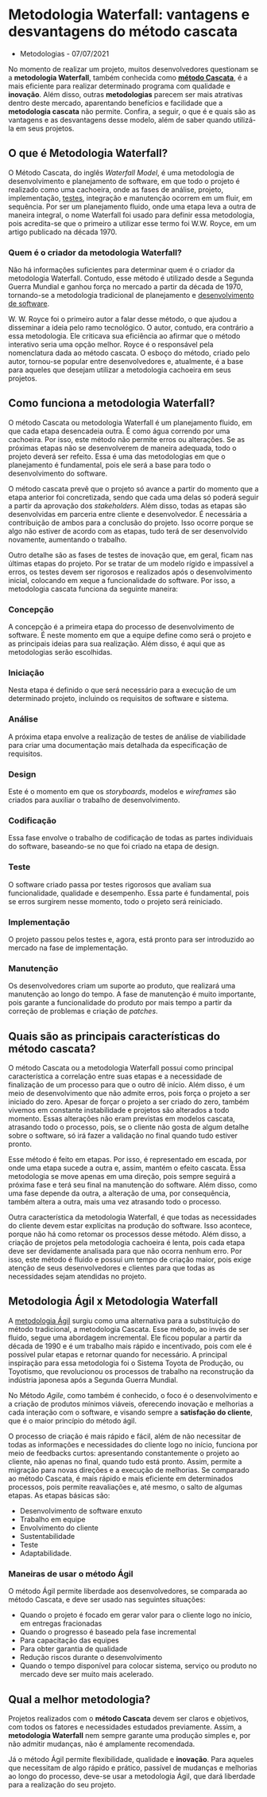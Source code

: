 # Metodologia Waterfall: vantagens e desvantagens do método cascata

- Metodologias - 07/07/2021

No momento de realizar um projeto, muitos desenvolvedores questionam se a **metodologia Waterfall**, também conhecida como **[método Cascata](https://www.objective.com.br/insights/modelo-agil-modelo-cascata/)**, é a mais eficiente para realizar determinado programa com qualidade e **inovação**. Além disso, outras **metodologias** parecem ser mais atrativas dentro deste mercado, aparentando benefícios e facilidade que a **metodologia cascata** não permite. Confira, a seguir, o que é e quais são as vantagens e as desvantagens desse modelo, além de saber quando utilizá-la em seus projetos.

## O que é Metodologia Waterfall?

O Método Cascata, do inglês *Waterfall Model*, é uma metodologia de desenvolvimento e planejamento de software, em que todo o projeto é realizado como uma cachoeira, onde as fases de análise, projeto, implementação, [testes](https://www.objective.com.br/insights/automacao-de-testes-um-pouco-da-nossa-historia/), integração e manutenção ocorrem em um fluir, em sequência. Por ser um planejamento fluido, onde uma etapa leva a outra de maneira integral, o nome Waterfall foi usado para definir essa metodologia, pois acredita-se que o primeiro a utilizar esse termo foi W.W. Royce, em um artigo publicado na década 1970.

### Quem é o criador da metodologia Waterfall?

Não há informações suficientes para determinar quem é o criador da metodologia Waterfall. Contudo, esse método é utilizado desde a Segunda Guerra Mundial e ganhou força no mercado a partir da década de 1970, tornando-se a metodologia tradicional de planejamento e [desenvolvimento de software](https://www.objective.com.br/insights/desenvolvimento-de-software-definicao/).

W. W. Royce foi o primeiro autor a falar desse método, o que ajudou a disseminar a ideia pelo ramo tecnológico. O autor, contudo, era contrário a essa metodologia. Ele criticava sua eficiência ao afirmar que o método interativo seria uma opção melhor. Royce é o responsável pela nomenclatura dada ao método cascata. O esboço do método, criado pelo autor, tornou-se popular entre desenvolvedores e, atualmente, é a base para aqueles que desejam utilizar a metodologia cachoeira em seus projetos.

## Como funciona a metodologia Waterfall?

O método Cascata ou metodologia Waterfall é um planejamento fluido, em que cada etapa desencadeia outra. É como água correndo por uma cachoeira. Por isso, este método não permite erros ou alterações. Se as próximas etapas não se desenvolverem de maneira adequada, todo o projeto deverá ser refeito. Essa é uma das metodologias em que o planejamento é fundamental, pois ele será a base para todo o desenvolvimento do software.

O método cascata prevê que o projeto só avance a partir do momento que a etapa anterior foi concretizada, sendo que cada uma delas só poderá seguir a partir da aprovação dos *stakeholders*. Além disso, todas as etapas são desenvolvidas em parceria entre cliente e desenvolvedor. É necessária a contribuição de ambos para a conclusão do projeto. Isso ocorre porque se algo não estiver de acordo com as etapas, tudo terá de ser desenvolvido novamente, aumentando o trabalho.

Outro detalhe são as fases de testes de inovação que, em geral, ficam nas últimas etapas do projeto. Por se tratar de um modelo rígido e impassível a erros, os testes devem ser rigorosos e realizados após o desenvolvimento inicial, colocando em xeque a funcionalidade do software. Por isso, a metodologia cascata funciona da seguinte maneira:

### Concepção

A concepção é a primeira etapa do processo de desenvolvimento de software. É neste momento em que a equipe define como será o projeto e as principais ideias para sua realização. Além disso, é aqui que as metodologias serão escolhidas.

### Iniciação

Nesta etapa é definido o que será necessário para a execução de um determinado projeto, incluindo os requisitos de software e sistema. 

### Análise

A próxima etapa envolve a realização de testes de análise de viabilidade para criar uma documentação mais detalhada da especificação de requisitos.

### Design

Este é o momento em que os *storyboards*, modelos e *wireframes* são criados para auxiliar o trabalho de desenvolvimento.

### Codificação

Essa fase envolve o trabalho de codificação de todas as partes individuais do software, baseando-se no que foi criado na etapa de design.

### Teste

O software criado passa por testes rigorosos que avaliam sua funcionalidade, qualidade e desempenho. Essa parte é fundamental, pois se erros surgirem nesse momento, todo o projeto será reiniciado.

### Implementação

O projeto passou pelos testes e, agora, está pronto para ser introduzido ao mercado na fase de implementação.

### Manutenção

Os desenvolvedores criam um suporte ao produto, que realizará uma manutenção ao longo do tempo. A fase de manutenção é muito importante, pois garante a funcionalidade do produto por mais tempo a partir da correção de problemas e criação de *patches*.

## Quais são as principais características do método cascata?

O método Cascata ou a metodologia Waterfall possui como principal característica a correlação entre suas etapas e a necessidade de finalização de um processo para que o outro dê início. Além disso, é um meio de desenvolvimento que não admite erros, pois força o projeto a ser iniciado do zero. Apesar de forçar o projeto a ser criado do zero, também vivemos em constante instabilidade e projetos são alterados a todo momento. Essas alterações não eram previstas em modelos cascata, atrasando todo o processo, pois, se o cliente não gosta de algum detalhe sobre o software, só irá fazer a validação no final quando tudo estiver pronto. 

Esse método é feito em etapas. Por isso, é representado em escada, por onde uma etapa sucede a outra e, assim, mantém o efeito cascata. Essa metodologia se move apenas em uma direção, pois sempre seguirá a próxima fase e terá seu final na manutenção do software. Além disso, como uma fase depende da outra, a alteração de uma, por consequência, também altera a outra, mais uma vez atrasando todo o processo. 

Outra característica da metodologia Waterfall, é que todas as necessidades do cliente devem estar explícitas na produção do software. Isso acontece, porque não há como retomar os processos desse método. Além disso, a criação de projetos pela metodologia cachoeira é lenta, pois cada etapa deve ser devidamente analisada para que não ocorra nenhum erro. Por isso, este método é fluido e possui um tempo de criação maior, pois exige atenção de seus desenvolvedores e clientes para que todas as necessidades sejam atendidas no projeto.

## Metodologia Ágil x Metodologia Waterfall

A [metodologia Ágil](https://www.objective.com.br/insights/metodologia-agil/) surgiu como uma alternativa para a substituição do método tradicional, a metodologia Cascata. Esse método, ao invés de ser fluido, segue uma abordagem incremental. Ele ficou popular a partir da década de 1990 e é um trabalho mais rápido e incentivado, pois com ele é possível pular etapas e retornar quando for necessário. A principal inspiração para essa metodologia foi o Sistema Toyota de Produção, ou Toyotismo, que revolucionou os processos de trabalho na reconstrução da indústria japonesa após a Segunda Guerra Mundial.

No Método *Agile*, como também é conhecido, o foco é o desenvolvimento e a criação de produtos mínimos viáveis, oferecendo inovação e melhorias a cada interação com o software, e visando sempre a **satisfação do cliente**, que é o maior princípio do método ágil. 

O processo de criação é mais rápido e fácil, além de não necessitar de todas as informações e necessidades do cliente logo no início, funciona por meio de feedbacks curtos: apresentando constantemente o projeto ao cliente, não apenas no final, quando tudo está pronto. Assim, permite a migração para novas direções e a execução de melhorias. Se comparado ao método Cascata, é mais rápido e mais eficiente em determinados processos, pois permite reavaliações e, até mesmo, o salto de algumas etapas. As etapas básicas são:

- Desenvolvimento de software enxuto
- Trabalho em equipe
- Envolvimento do cliente
- Sustentabilidade
- Teste
- Adaptabilidade.

### Maneiras de usar o método Ágil

O método Ágil permite liberdade aos desenvolvedores, se comparada ao método Cascata, e deve ser usado nas seguintes situações:

- Quando o projeto é focado em gerar valor para o cliente logo no início, em entregas fracionadas
- Quando o progresso é baseado pela fase incremental
- Para capacitação das equipes
- Para obter garantia de qualidade
- Redução riscos durante o desenvolvimento
- Quando o tempo disponível para colocar sistema, serviço ou produto no mercado deve ser muito mais acelerado.

## Qual a melhor metodologia?

Projetos realizados com o **método Cascata** devem ser claros e objetivos, com todos os fatores e necessidades estudados previamente. Assim, a **metodologia Waterfall** nem sempre garante uma produção simples e, por não admitir mudanças, não é amplamente recomendada. 

Já o método Ágil permite flexibilidade, qualidade e **inovação**. Para aqueles que necessitam de algo rápido e prático, passível de mudanças e melhorias ao longo do processo, deve-se usar a metodologia Ágil, que dará liberdade para a realização do seu projeto.